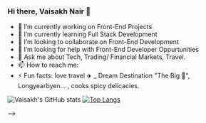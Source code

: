 ### Hi there, Vaisakh Nair 👋



- 🔭 I’m currently working on Front-End Projects
- 🌱 I’m currently learning Full Stack Development
- 👯 I’m looking to collaborate on Front-End Development
- 🤔 I’m looking for help with Front-End Developer Oppurtunities 
- 💬 Ask me about Tech, Trading/ Financial Markets, Travel.
- 📫 How to reach me: 
- ⚡ Fun facts: love travel :airplane: _ Dream Destination "The Big :apple:", Longyearbyen... , cooks spicy delicacies. 

![Vaisakh's GitHub stats](https://github-readme-stats.vercel.app/api?username=vbnair&show_icons=true&theme=radical)
[![Top Langs](https://github-readme-stats.vercel.app/api/top-langs/?username=vbnair&layout=compact)](https://github.com/vbnair/github-readme-stats)




-->

